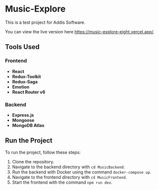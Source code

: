 # Music-Explore

This is a test project for Addis Software.

You can view the live version here https://music-explore-eight.vercel.app/.

## Tools Used

### Frontend

- **React**
- **Redux-Toolkit**
- **Redux-Saga**
- **Emotion**
- **React Router v6**

### Backend

- **Express.js**
- **Mongoose**
- **MongoDB Atlas**

## Run the Project

To run the project, follow these steps:

1. Clone the repository.
2. Navigate to the backend directory with `cd MusicBackend`.
3. Run the backend with Docker using the command `docker-compose up`.
4. Navigate to the frontend directory with `cd MusicFrontend`.
5. Start the frontend with the command `npm run dev`.
